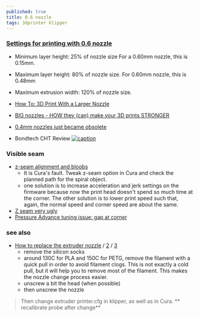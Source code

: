 ```yaml
---
published: true
title: 0.6 nozzle
tags: 3dprinter klipper
---
```

### [Settings for printing with 0.6 nozzle](https://forum.prusa3d.com/forum/original-prusa-i3-mk3s-mk3-user-mods-octoprint-enclosures-nozzles/settings-for-printing-with-0.6-nozzle/)

- Minimum layer height: 25% of nozzle size For a 0.60mm nozzle, this is 0.15mm.
- Maximum layer height: 80% of nozzle size. For 0.60mm nozzle, this is 0.48mm

- Maximum extrusion width: 120% of nozzle size.

- [How To: 3D Print With a Larger Nozzle](https://www.matterhackers.com/articles/how-to-3d-print-with-a-larger-nozzle)

- [BIG nozzles - HOW they (can) make your 3D prints STRONGER](https://youtu.be/QfASQ8VgAbk?t=151)
- [0.4mm nozzles just became obsolete](https://www.youtube.com/watch?v=WgXM2zPusXo)

- Bondtech CHT Review
[![caption](https://img.youtube.com/vi/UNJdv5bFGOg/0.jpg)](https://www.youtube.com/watch?v=UNJdv5bFGOg)

### Visible seam
- [z-seam alignment and bloobs](https://community.ultimaker.com/topic/23124-z-seam-alignment-and-bloobs/) 
	- It is Cura's fault. Tweak z-seam option in Cura and check the planned path for the spiral object. 
    - one solution is to increase acceleration and jerk settings on the firmware because now the print head doesn't spend so much time at the corner.  The other solution is to lower print speed such that, again, the normal speed and corner speed are about the same.
- [Z seam very ugly](https://www.reddit.com/r/klippers/comments/wru7ui/z_seam_very_ugly/)
- [Pressure Advance tuning issue: gap at corner ](https://klipper.discourse.group/t/pressure-advance-tuning-issue-gap-at-corner/436)

### see also
- [How to replace the extruder nozzle](https://www.youtube.com/watch?v=txt6sxV6X88) / [2](https://www.matterhackers.com/articles/how-to-change-a-3d-printer-nozzle) / [3](https://3dprintbeginner.com/change-3d-printer-nozzle/)
	- remove the silicon socks
    - around 130C for PLA and 150C for PETG, remove the filament with a quick pull in order to avoid filament clogs. This is not exactly a cold pull, but it will help you to remove most of the filament. This makes the nozzle change process easier.
    - unscrew a bit the head (when possible)
    - then unscrew the nozzle
    
> Then change extruder printer.cfg in klipper, as well as in Cura.
> ** recalibrate probe after change**
